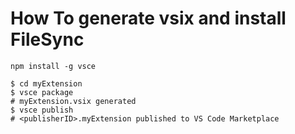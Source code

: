 # How To generate vsix and install FileSync

```shell
npm install -g vsce
```

```shell
$ cd myExtension
$ vsce package
# myExtension.vsix generated
$ vsce publish
# <publisherID>.myExtension published to VS Code Marketplace
```